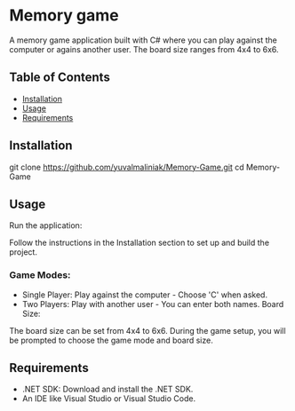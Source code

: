 # Memory game

A memory game application built with C# where you can play against the computer or agains another user. The board size ranges from 4x4 to 6x6.

## Table of Contents

- [Installation](#installation)
- [Usage](#usage)
- [Requirements](#requirements)
  

## Installation

git clone https://github.com/yuvalmaliniak/Memory-Game.git
   cd Memory-Game

## Usage
Run the application:

Follow the instructions in the Installation section to set up and build the project.

### Game Modes:

- Single Player: Play against the computer - Choose 'C' when asked. 
- Two Players: Play with another user - You can enter both names. 
Board Size:

The board size can be set from 4x4 to 6x6.
During the game setup, you will be prompted to choose the game mode and board size.

## Requirements
- .NET SDK: Download and install the .NET SDK.
- An IDE like Visual Studio or Visual Studio Code.

   
